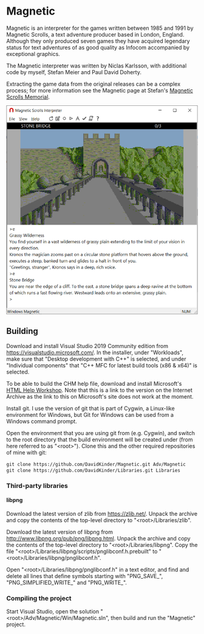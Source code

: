 # Magnetic

Magnetic is an interpreter for the games written between 1985 and 1991 by Magnetic Scrolls, a text adventure producer based in London, England. Although they only produced seven games they have acquired legendary status for text adventures of as good quality as Infocom accompanied by exceptional graphics.

The Magnetic interpreter was written by Niclas Karlsson, with additional code by myself, Stefan Meier and Paul David Doherty.

Extracting the game data from the original releases can be a complex process; for more information see the Magnetic page at Stefan's [Magnetic Scrolls Memorial](https://msmemorial.if-legends.org/memorial.php).

![Magnetic playing The Pawn](The%20Pawn.png)

## Building

Download and install Visual Studio 2019 Community edition from https://visualstudio.microsoft.com/. In the installer, under "Workloads", make sure that "Desktop development with C++" is selected, and under "Individual components" that "C++ MFC for latest build tools (x86 & x64)" is selected.

To be able to build the CHM help file, download and install Microsoft's [HTML Help Workshop](https://web.archive.org/web/20200810052030/https://www.microsoft.com/en-us/download/confirmation.aspx?id=21138). Note that this is a link to the version on the Internet Archive as the link to this on Microsoft's site does not work at the moment.

Install git. I use the version of git that is part of Cygwin, a Linux-like environment for Windows, but Git for Windows can be used from a Windows command prompt.

Open the environment that you are using git from (e.g. Cygwin), and switch to the root directory that the build environment will be created under (from here referred to as "\<root>"). Clone this and the other required repositories of mine with git:
```
git clone https://github.com/DavidKinder/Magnetic.git Adv/Magnetic
git clone https://github.com/DavidKinder/Libraries.git Libraries
```

### Third-party libraries

#### libpng

Download the latest version of zlib from https://zlib.net/. Unpack the archive and copy the contents of the top-level directory to "\<root>/Libraries/zlib".

Download the latest version of libpng from http://www.libpng.org/pub/png/libpng.html. Unpack the archive and copy the contents of the top-level directory to "\<root>/Libraries/libpng". Copy the file "\<root>/Libraries/libpng/scripts/pnglibconf.h.prebuilt" to "\<root>/Libraries/libpng/pnglibconf.h".

Open "\<root>/Libraries/libpng/pnglibconf.h" in a text editor, and find and delete all lines that define symbols starting with "PNG_SAVE_", "PNG_SIMPLIFIED_WRITE_" and "PNG_WRITE_".

### Compiling the project

Start Visual Studio, open the solution "\<root>/Adv/Magnetic/Win/Magnetic.sln", then build and run the "Magnetic" project.

